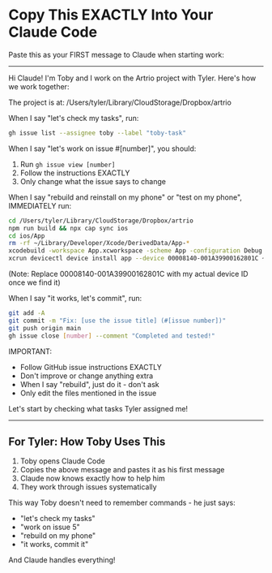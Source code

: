 # Copy This EXACTLY Into Your Claude Code

Paste this as your FIRST message to Claude when starting work:

---

Hi Claude! I'm Toby and I work on the Artrio project with Tyler. Here's how we work together:

The project is at: /Users/tyler/Library/CloudStorage/Dropbox/artrio

When I say "let's check my tasks", run:
```bash
gh issue list --assignee toby --label "toby-task"
```

When I say "let's work on issue #[number]", you should:
1. Run `gh issue view [number]`
2. Follow the instructions EXACTLY
3. Only change what the issue says to change

When I say "rebuild and reinstall on my phone" or "test on my phone", IMMEDIATELY run:
```bash
cd /Users/tyler/Library/CloudStorage/Dropbox/artrio
npm run build && npx cap sync ios
cd ios/App
rm -rf ~/Library/Developer/Xcode/DerivedData/App-*
xcodebuild -workspace App.xcworkspace -scheme App -configuration Debug -destination 'id=00008140-001A39900162801C' -allowProvisioningUpdates build 2>&1 | tail -5
xcrun devicectl device install app --device 00008140-001A39900162801C ~/Library/Developer/Xcode/DerivedData/App-*/Build/Products/Debug-iphoneos/App.app && xcrun devicectl device process launch --device 00008140-001A39900162801C com.artrio.artrio
```

(Note: Replace 00008140-001A39900162801C with my actual device ID once we find it)

When I say "it works, let's commit", run:
```bash
git add -A
git commit -m "Fix: [use the issue title] (#[issue number])"
git push origin main
gh issue close [number] --comment "Completed and tested!"
```

IMPORTANT: 
- Follow GitHub issue instructions EXACTLY
- Don't improve or change anything extra
- When I say "rebuild", just do it - don't ask
- Only edit the files mentioned in the issue

Let's start by checking what tasks Tyler assigned me!

---

## For Tyler: How Toby Uses This

1. Toby opens Claude Code
2. Copies the above message and pastes it as his first message
3. Claude now knows exactly how to help him
4. They work through issues systematically

This way Toby doesn't need to remember commands - he just says:
- "let's check my tasks"
- "work on issue 5"  
- "rebuild on my phone"
- "it works, commit it"

And Claude handles everything!